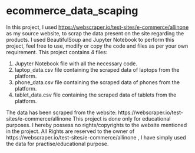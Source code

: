 # ecommerce_data_scaping
In this project, I used https://webscraper.io/test-sites/e-commerce/allinone as my source website, to scrap the data present on the site regarding the products.
I used BeautifulSoup and Jupyter Notebook to perform this project, feel free to use, modify or copy the code and files as per your own requirement.
This project contains 4 files:
  <ol>
  <li>Jupyter Notebook file with all the necessary code.</li>
  <li>laptop_data.csv file containing the scraped data of laptops from the platform.</li>
  <li>phone_data.csv file containing the scraped data of phones from the platform.</li>
  <li>tablet_data.csv file containing the scraped data of tablets from the platform.</li>
  </ol>
The data has been scraped from the website: https://webscraper.io/test-sites/e-commerce/allinone
This project is done only for educational purposes.
I hereby possess no rights/copyrights to the website mentioned in the project.
All Rights are reserved to the owner of https://webscraper.io/test-sites/e-commerce/allinone , I have simply used the data for practise/educational purpose.
